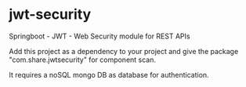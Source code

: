 # jwt-security
Springboot - JWT - Web Security module for REST APIs

Add this project as a dependency to your project and give the package "com.share.jwtsecurity" for component scan. 

It requires a noSQL mongo DB as database for authentication. 
